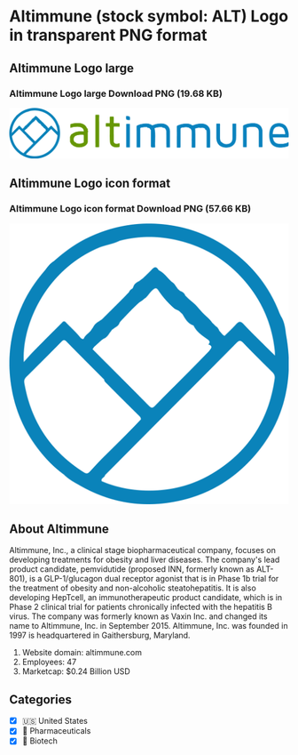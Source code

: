 # Altimmune (stock symbol: ALT) Logo in transparent PNG format

## Altimmune Logo large

### Altimmune Logo large Download PNG (19.68 KB)

![Altimmune Logo large Download PNG (19.68 KB)](/img/orig/ALT_BIG-b08005ae.png)

## Altimmune Logo icon format

### Altimmune Logo icon format Download PNG (57.66 KB)

![Altimmune Logo icon format Download PNG (57.66 KB)](/img/orig/ALT-b3f39483.png)

## About Altimmune

Altimmune, Inc., a clinical stage biopharmaceutical company, focuses on developing treatments for obesity and liver diseases. The company's lead product candidate, pemvidutide (proposed INN, formerly known as ALT-801), is a GLP-1/glucagon dual receptor agonist that is in Phase 1b trial for the treatment of obesity and non-alcoholic steatohepatitis. It is also developing HepTcell, an immunotherapeutic product candidate, which is in Phase 2 clinical trial for patients chronically infected with the hepatitis B virus. The company was formerly known as Vaxin Inc. and changed its name to Altimmune, Inc. in September 2015. Altimmune, Inc. was founded in 1997 is headquartered in Gaithersburg, Maryland.

1. Website domain: altimmune.com
2. Employees: 47
3. Marketcap: $0.24 Billion USD


## Categories
- [x] 🇺🇸 United States
- [x] 💊 Pharmaceuticals
- [x] 🧬 Biotech
